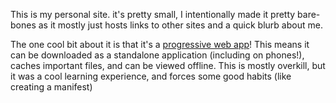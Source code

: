 This is my personal site. it's pretty small, I intentionally made it pretty bare-bones as it mostly just hosts links to other sites and a quick blurb about me.

The one cool bit about it is that it's a [progressive web app](https://developer.mozilla.org/en-US/docs/Web/Progressive_web_apps)! This means it can be downloaded as a standalone application (including on phones!), caches important files, and can be viewed offline.
This is mostly overkill, but it was a cool learning experience, and forces some good habits (like creating a manifest)
